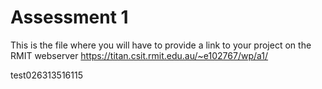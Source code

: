 # Assessment 1
This is the file where you will have to provide a link to your project on the RMIT webserver
https://titan.csit.rmit.edu.au/~e102767/wp/a1/

test026313516115
